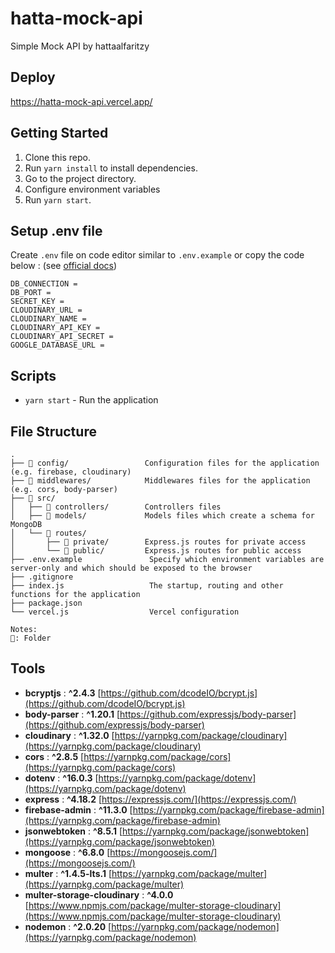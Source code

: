 # hatta-mock-api

Simple Mock API by hattaalfaritzy

## Deploy

https://hatta-mock-api.vercel.app/

## Getting Started

1. Clone this repo.
2. Run `yarn install` to install dependencies.
3. Go to the project directory.
4. Configure environment variables
5. Run `yarn start`.

## Setup .env file

Create `.env` file on code editor similar to `.env.example` or copy the code below : (see [official docs](https://nextjs.org/docs/basic-features/environment-variables))
```
DB_CONNECTION = 
DB_PORT = 
SECRET_KEY = 
CLOUDINARY_URL = 
CLOUDINARY_NAME = 
CLOUDINARY_API_KEY = 
CLOUDINARY_API_SECRET = 
GOOGLE_DATABASE_URL = 
```

## Scripts

- `yarn start` - Run the application

## File Structure

```raw
.
├── 📂 config/                 Configuration files for the application (e.g. firebase, cloudinary)
├── 📂 middlewares/            Middlewares files for the application (e.g. cors, body-parser)
├── 📂 src/
│   ├── 📂 controllers/        Controllers files
│   ├── 📂 models/             Models files which create a schema for MongoDB
│   └── 📂 routes/             
│       ├── 📂 private/        Express.js routes for private access
│       └── 📂 public/         Express.js routes for public access
├── .env.example               Specify which environment variables are server-only and which should be exposed to the browser
├── .gitignore
├── index.js                   The startup, routing and other functions for the application
├── package.json
└── vercel.js                  Vercel configuration

Notes:
📂: Folder
```

## Tools

- **bcryptjs** : **^2.4.3** [https://github.com/dcodeIO/bcrypt.js](https://github.com/dcodeIO/bcrypt.js)
- **body-parser** : **^1.20.1** [https://github.com/expressjs/body-parser](https://github.com/expressjs/body-parser)
- **cloudinary** : **^1.32.0** [https://yarnpkg.com/package/cloudinary](https://yarnpkg.com/package/cloudinary)
- **cors** : **^2.8.5** [https://yarnpkg.com/package/cors](https://yarnpkg.com/package/cors)
- **dotenv** : **^16.0.3** [https://yarnpkg.com/package/dotenv](https://yarnpkg.com/package/dotenv)
- **express** : **^4.18.2** [https://expressjs.com/](https://expressjs.com/)
- **firebase-admin** : **^11.3.0** [https://yarnpkg.com/package/firebase-admin](https://yarnpkg.com/package/firebase-admin)
- **jsonwebtoken** : **^8.5.1** [https://yarnpkg.com/package/jsonwebtoken](https://yarnpkg.com/package/jsonwebtoken)
- **mongoose** : **^6.8.0** [https://mongoosejs.com/](https://mongoosejs.com/)
- **multer** : **^1.4.5-lts.1** [https://yarnpkg.com/package/multer](https://yarnpkg.com/package/multer)
- **multer-storage-cloudinary** : **^4.0.0** [https://www.npmjs.com/package/multer-storage-cloudinary](https://www.npmjs.com/package/multer-storage-cloudinary)
- **nodemon** : **^2.0.20** [https://yarnpkg.com/package/nodemon](https://yarnpkg.com/package/nodemon)
